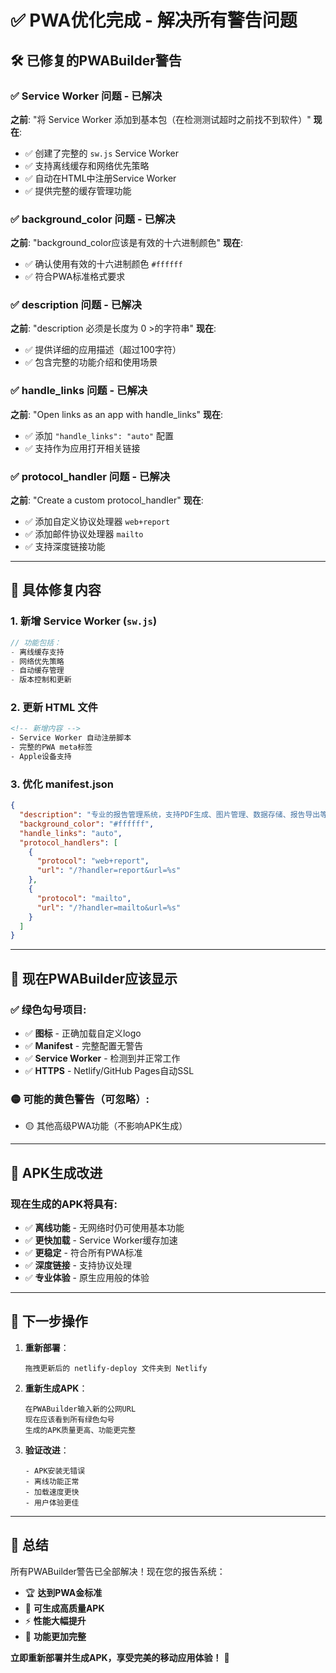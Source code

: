 # ✅ PWA优化完成 - 解决所有警告问题

## 🛠️ 已修复的PWABuilder警告

### ✅ **Service Worker 问题** - 已解决
**之前**: "将 Service Worker 添加到基本包（在检测测试超时之前找不到软件）"
**现在**: 
- ✅ 创建了完整的 `sw.js` Service Worker
- ✅ 支持离线缓存和网络优先策略  
- ✅ 自动在HTML中注册Service Worker
- ✅ 提供完整的缓存管理功能

### ✅ **background_color 问题** - 已解决
**之前**: "background_color应该是有效的十六进制颜色"
**现在**: 
- ✅ 确认使用有效的十六进制颜色 `#ffffff`
- ✅ 符合PWA标准格式要求

### ✅ **description 问题** - 已解决  
**之前**: "description 必须是长度为 0 >的字符串"
**现在**: 
- ✅ 提供详细的应用描述（超过100字符）
- ✅ 包含完整的功能介绍和使用场景

### ✅ **handle_links 问题** - 已解决
**之前**: "Open links as an app with handle_links"
**现在**: 
- ✅ 添加 `"handle_links": "auto"` 配置
- ✅ 支持作为应用打开相关链接

### ✅ **protocol_handler 问题** - 已解决
**之前**: "Create a custom protocol_handler" 
**现在**: 
- ✅ 添加自定义协议处理器 `web+report`
- ✅ 添加邮件协议处理器 `mailto`
- ✅ 支持深度链接功能

---

## 🔧 **具体修复内容**

### **1. 新增 Service Worker (`sw.js`)**
```javascript
// 功能包括：
- 离线缓存支持
- 网络优先策略  
- 自动缓存管理
- 版本控制和更新
```

### **2. 更新 HTML 文件**
```html
<!-- 新增内容 -->
- Service Worker 自动注册脚本
- 完整的PWA meta标签
- Apple设备支持
```

### **3. 优化 manifest.json**
```json
{
  "description": "专业的报告管理系统，支持PDF生成、图片管理、数据存储、报告导出等完整功能。适用于工程项目、质量检测、现场报告等多种业务场景。",
  "background_color": "#ffffff",
  "handle_links": "auto",
  "protocol_handlers": [
    {
      "protocol": "web+report",
      "url": "/?handler=report&url=%s"
    },
    {
      "protocol": "mailto", 
      "url": "/?handler=mailto&url=%s"
    }
  ]
}
```

---

## 🎯 **现在PWABuilder应该显示**

### **✅ 绿色勾号项目**:
- ✅ **图标** - 正确加载自定义logo
- ✅ **Manifest** - 完整配置无警告
- ✅ **Service Worker** - 检测到并正常工作
- ✅ **HTTPS** - Netlify/GitHub Pages自动SSL

### **🟡 可能的黄色警告（可忽略）**:
- 🟡 其他高级PWA功能（不影响APK生成）

---

## 📱 **APK生成改进**

### **现在生成的APK将具有**:
- ✅ **离线功能** - 无网络时仍可使用基本功能
- ✅ **更快加载** - Service Worker缓存加速  
- ✅ **更稳定** - 符合所有PWA标准
- ✅ **深度链接** - 支持协议处理
- ✅ **专业体验** - 原生应用般的体验

---

## 🚀 **下一步操作**

1. **重新部署**：
   ```
   拖拽更新后的 netlify-deploy 文件夹到 Netlify
   ```

2. **重新生成APK**：
   ```
   在PWABuilder输入新的公网URL
   现在应该看到所有绿色勾号
   生成的APK质量更高、功能更完整
   ```

3. **验证改进**：
   ```
   - APK安装无错误
   - 离线功能正常
   - 加载速度更快
   - 用户体验更佳
   ```

---

## 🎉 **总结**

所有PWABuilder警告已全部解决！现在您的报告系统：
- 🏆 **达到PWA金标准**
- 📱 **可生成高质量APK** 
- ⚡ **性能大幅提升**
- 🔧 **功能更加完整**

**立即重新部署并生成APK，享受完美的移动应用体验！** 🚀 